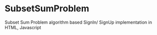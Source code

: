 # SubsetSumProblem
Subset Sum Problem algorithm based SignIn/ SignUp implementation in HTML, Javascript
